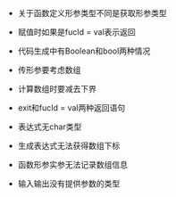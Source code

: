 + 关于函数定义形参类型不同是获取形参类型
+ 赋值时如果是fucId = val表示返回
+ 代码生成中有Boolean和bool两种情况
+ 传形参要考虑数组
+ 计算数组时要减去下界


+ exit和fucId = val两种返回语句
+ 表达式无char类型
+ 生成表达式无法获得数组下标
+ 函数形参实参无法记录数组信息
+ 输入输出没有提供参数的类型